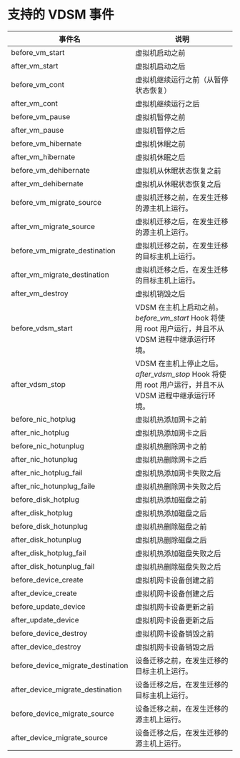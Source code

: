 # 支持的 VDSM 事件

|事件名|说明|
|------|----|
|before\_vm\_start|虚拟机启动之前|
|after\_vm\_start|虚拟机启动之后|
|before\_vm\_cont|虚拟机继续运行之前（从暂停状态恢复）|
|after\_vm\_cont|虚拟机继续运行之后|
|before\_vm\_pause|虚拟机暂停之前|
|after\_vm\_pause|虚拟机暂停之后|
|before\_vm\_hibernate|虚拟机休眠之前|
|after\_vm\_hibernate|虚拟机休眠之后|
|before\_vm\_dehibernate|虚拟机从休眠状态恢复之前|
|after\_vm\_dehibernate|虚拟机从休眠状态恢复之后|
|before\_vm\_migrate\_source|虚拟机迁移之前，在发生迁移的源主机上运行。|
|after\_vm\_migrate\_source|虚拟机迁移之后，在发生迁移的源主机上运行。|
|before\_vm\_migrate\_destination|虚拟机迁移之前，在发生迁移的目标主机上运行。|
|after\_vm\_migrate\_destination|虚拟机迁移之后，在发生迁移的目标主机上运行。|
|after\_vm\_destroy|虚拟机销毁之后|
|before\_vdsm\_start|VDSM 在主机上启动之前。*before\_vm\_start* Hook 将使用 root 用户运行，并且不从 VDSM 进程中继承运行环境。|
|after\_vdsm\_stop|VDSM 在主机上停止之后。*after\_vdsm\_stop* Hook 将使用 root 用户运行，并且不从 VDSM 进程中继承运行环境。|
|before\_nic\_hotplug|虚拟机热添加网卡之前|
|after\_nic\_hotplug|虚拟机热添加网卡之后|
|before\_nic\_hotunplug|虚拟机热删除网卡之前|
|after\_nic\_hotunplug|虚拟机热删除网卡之后|
|after\_nic\_hotplug\_fail|虚拟机热添加网卡失败之后|
|after\_nic\_hotunplug\_faile|虚拟机热删除网卡失败之后|
|before\_disk\_hotplug|虚拟机热添加磁盘之前|
|after\_disk\_hotplug|虚拟机热添加磁盘之后|
|before\_disk\_hotunplug|虚拟机热删除磁盘之前|
|after\_disk\_hotunplug|虚拟机热删除磁盘之后|
|after\_disk\_hotplug\_fail|虚拟机热添加磁盘失败之后|
|after\_disk\_hotunplug\_fail|虚拟机热删除磁盘失败之后|
|before\_device\_create|虚拟机网卡设备创建之前|
|after\_device\_create|虚拟机网卡设备创建之后|
|before\_update\_device|虚拟机网卡设备更新之前|
|after\_update\_device|虚拟机网卡设备更新之后|
|before\_device\_destroy|虚拟机网卡设备销毁之前|
|after\_device\_destroy|虚拟机网卡设备销毁之后|
|before\_device\_migrate\_destination|设备迁移之前，在发生迁移的目标主机上运行。|
|after\_device\_migrate\_destination|设备迁移之后，在发生迁移的目标主机上运行。|
|before\_device\_migrate\_source|设备迁移之前，在发生迁移的源主机上运行。|
|after\_device\_migrate\_source|设备迁移之后，在发生迁移的源主机上运行。|

